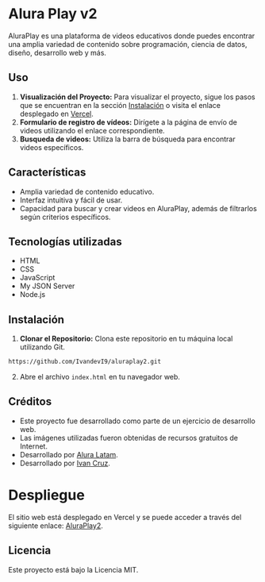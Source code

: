 
# Alura Play v2

AluraPlay es una plataforma de videos educativos donde puedes encontrar una amplia variedad de contenido sobre programación, ciencia de datos, diseño, desarrollo web y más.

## Uso

1. **Visualización del Proyecto:** Para visualizar el proyecto, sigue los pasos que se encuentran en la sección [Instalación](#instalación) o visita el enlace desplegado en [Vercel](https://aluraplay2-seven.vercel.app/).
2. **Formulario de registro de vídeos:** Dirígete a la página de envío de videos utilizando el enlace correspondiente.
3. **Busqueda de videos:** Utiliza la barra de búsqueda para encontrar videos específicos.

## Características

- Amplia variedad de contenido educativo.
- Interfaz intuitiva y fácil de usar.
- Capacidad para buscar y crear videos en AluraPlay, además de filtrarlos según criterios específicos.

## Tecnologías utilizadas

- HTML
- CSS
- JavaScript
- My JSON Server
- Node.js

## Instalación

1. **Clonar el Repositorio:** Clona este repositorio en tu máquina local utilizando Git.
```bash
https://github.com/IvandevI9/aluraplay2.git
```
2. Abre el archivo `index.html` en tu navegador web.

## Créditos

- Este proyecto fue desarrollado como parte de un ejercicio de desarrollo web.
- Las imágenes utilizadas fueron obtenidas de recursos gratuitos de Internet.
- Desarrollado por [Alura Latam](https://www.linkedin.com/company/alura-latam/).
- Desarrollado por [Ivan Cruz](https://www.linkedin.com/in/ivan-cruz-1906mx/).


# Despliegue

El sitio web está desplegado en Vercel y se puede acceder a través del siguiente enlace: [AluraPlay2](https://aluraplay2-seven.vercel.app/).

## Licencia

Este proyecto está bajo la Licencia MIT.
